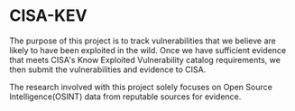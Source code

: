 # CISA-KEV
The purpose of this project is to track vulnerabilities that we believe are likely to have been exploited in the wild. Once we have sufficient evidence that meets CISA's Know Exploited Vulnerability catalog requirements, we then submit the vulnerabilities and evidence to CISA.

The research involved with this project solely focuses on Open Source Intelligence(OSINT) data from reputable sources for evidence.
